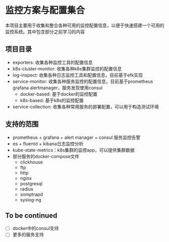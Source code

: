 # 监控方案与配置集合

本项目主要用于收集和整合各种可用的监控配置信息，以便于快速搭建一个可用的监控系统。其中包含部分之前学习的内容

## 项目目录

- exporters: 收集各种监控工具的配置信息
- k8s-cluster-monitor: 收集各种k8s集群监控的配置信息
- log-inspect: 收集各种日志监控工具和配置信息，目前基于efk实现
- service-monitor: 收集各种服务监控的配置信息，目前基于prometheus grafana alertmanager，服务发现使用consul
  - docker-based: 基于docker的监控配置
  - k8s-based: 基于k8s的监控配置
- service-collection: 收集各种常用服务的部署配置，可以用于构造测试环境

## 支持的范围

- prometheus + grafana + alert manager + consul 服务监控告警
- es + fluentd + kibana日志监控分析
- kube-state-metrics：k8s集群的监控app，可以提供集群数据
- 部分服务的docker-compose文件
  - clickhouse
  - ftp
  - http
  - nginx
  - postgresql
  - radius
  - snmptrapd
  - syslog-ng

## To be continued

- [ ] docker中的consul支持
- [ ] 更多的服务支持
